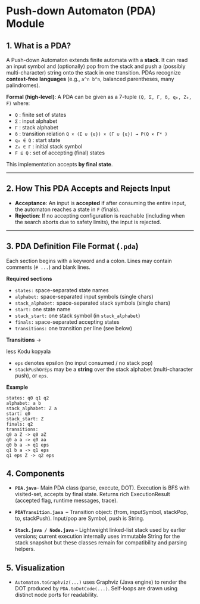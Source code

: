 # Push-down Automaton (PDA) Module

## 1. What is a PDA?

A Push-down Automaton extends finite automata with a **stack**. It can read an input symbol and (optionally) pop from the stack and push a (possibly multi-character) string onto the stack in one transition. PDAs recognize **context-free languages** (e.g., `a^n b^n`, balanced parentheses, many palindromes).

**Formal (high-level)**: A PDA can be given as a 7-tuple `(Q, Σ, Γ, δ, q₀, Z₀, F)` where:
- `Q` : finite set of states
- `Σ` : input alphabet
- `Γ` : stack alphabet
- `δ` : transition relation `Q × (Σ ∪ {ε}) × (Γ ∪ {ε}) → P(Q × Γ* )`
- `q₀ ∈ Q` : start state
- `Z₀ ∈ Γ` : initial stack symbol
- `F ⊆ Q` : set of accepting (final) states

This implementation accepts **by final state**.

---

## 2. How This PDA Accepts and Rejects Input

- **Acceptance**: An input is **accepted** if after consuming the entire input, the automaton reaches a state in `F` (finals).
- **Rejection**: If no accepting configuration is reachable (including when the search aborts due to safety limits), the input is rejected.

---

## 3. PDA Definition File Format (`.pda`)

Each section begins with a keyword and a colon. Lines may contain comments (`# ...`) and blank lines.

**Required sections**
- `states:` space-separated state names
- `alphabet:` space-separated input symbols (single chars)
- `stack_alphabet:` space-separated stack symbols (single chars)
- `start:` one state name
- `stack_start:` one stack symbol (in `stack_alphabet`)
- `finals:` space-separated accepting states
- `transitions:` one transition per line (see below)

**Transitions**
<fromState> <inputOrEps> <stackPopOrEps> -> <toState> <stackPushOrEps>

less
Kodu kopyala
- `eps` denotes epsilon (no input consumed / no stack pop)
- `stackPushOrEps` may be a **string** over the stack alphabet (multi-character push), or `eps`.

**Example**
```text
states: q0 q1 q2
alphabet: a b
stack_alphabet: Z a
start: q0
stack_start: Z
finals: q2
transitions:
q0 a Z -> q0 aZ
q0 a a -> q0 aa
q0 b a -> q1 eps
q1 b a -> q1 eps
q1 eps Z -> q2 eps

```

## 4. Components
-   **`PDA.java`**– Main PDA class (parse, execute, DOT). Execution is BFS with visited-set, accepts by final state. Returns rich ExecutionResult (accepted flag, runtime messages, trace).

-   **`PDATransition.java `**– Transition object: (from, inputSymbol, stackPop, to, stackPush). Input/pop are Symbol, push is String.

-   **`Stack.java / Node.java`** – Lightweight linked-list stack used by earlier versions; current execution internally uses immutable String for the stack snapshot but these classes remain for compatibility and parsing helpers.

## 5. Visualization
- `Automaton.toGraphviz(...)` uses Graphviz (Java engine) to render the DOT produced by `PDA.toDotCode(...)`. Self-loops are drawn using distinct node ports for readability.

